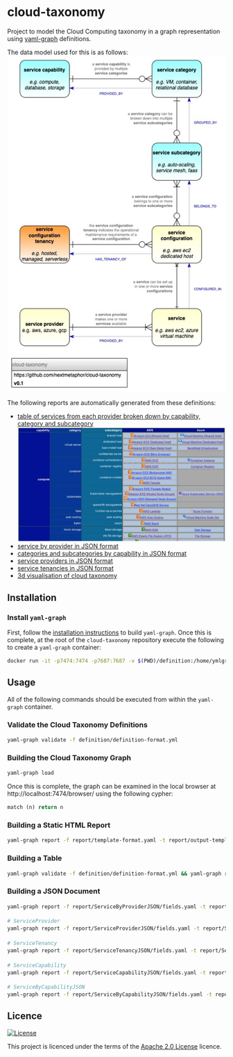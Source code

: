 # cloud-taxonomy
Project to model the Cloud Computing taxonomy in a graph representation using [yaml-graph](https://github.com/nextmetaphor/yaml-graph) definitions. 

The data model used for this is as follows:
![Cloud Taxonomy](cloud-taxonomy.jpg)

The following reports are automatically generated from these definitions:
* [table of services from each provider broken down by capability, category and subcategory](https://nextmetaphor.gitlab.io/cloud-taxonomy/index.html)
  ![Cloud Taxonomy HTML generated from yaml-graph definitions](cloud-taxonomy-html.jpg)
* [service by provider in JSON format](https://nextmetaphor.gitlab.io/cloud-taxonomy/ServiceByProvider.json)
* [categories and subcategories by capability in JSON format](https://nextmetaphor.gitlab.io/cloud-taxonomy/ServiceCapabilityJSON.json)
* [service providers in JSON format](https://nextmetaphor.gitlab.io/cloud-taxonomy/ServiceProviderJSON.json)
* [service tenancies in JSON format](https://nextmetaphor.gitlab.io/cloud-taxonomy/ServiceTenancyJSON.json)
* [3d visualisation of cloud taxonomy](https://nextmetaphor.gitlab.io/cloud-taxonomy/index.html)

## Installation
### Install `yaml-graph`
First, follow the [installation instructions](https://github.com/nextmetaphor/yaml-graph/blob/main/README.md) to build `yaml-graph`. 
Once this is complete, at the root of the `cloud-taxonomy` repository execute the following to create a `yaml-graph`
container:
```bash
docker run -it -p7474:7474 -p7687:7687 -v $(PWD)/definition:/home/ymlgraph/definition -v $(PWD)/report:/home/ymlgraph/report nextmetaphor/yaml-graph
```
## Usage
All of the following commands should be executed from within the `yaml-graph` container.
### Validate the Cloud Taxonomy Definitions
```bash
yaml-graph validate -f definition/definition-format.yml
```
### Building the Cloud Taxonomy Graph
```bash
yaml-graph load
```
Once this is complete, the graph can be examined in the local browser at http://localhost:7474/browser/ using the
following cypher:
```sql
match (n) return n
```

### Building a Static HTML Report
```bash
yaml-graph report -f report/template-format.yaml -t report/output-template.gohtml > report/cloud-taxonomy.html
```

### Building a Table
```bash
yaml-graph validate -f definition/definition-format.yml && yaml-graph report --load -f report/table-report/fields.yaml -t report/table-report/template.gohtml > report/table-report/table-report.html
 ```

### Building a JSON Document
```bash
yaml-graph report -f report/ServiceByProviderJSON/fields.yaml -t report/ServiceByProviderJSON/template.gohtml > report/ServiceByProviderJSON/document.json

# ServiceProvider
yaml-graph report -f report/ServiceProviderJSON/fields.yaml -t report/ServiceProviderJSON/template.gohtml > report/ServiceProviderJSON/document.json

# ServiceTenancy
yaml-graph report -f report/ServiceTenancyJSON/fields.yaml -t report/ServiceTenancyJSON/template.gohtml > report/ServiceTenancyJSON/document.json

# ServiceCapability
yaml-graph report -f report/ServiceCapabilityJSON/fields.yaml -t report/ServiceCapabilityJSON/template.gohtml > report/ServiceCapabilityJSON/document.json

# ServiceByCapabilityJSON
yaml-graph report -f report/ServiceByCapabilityJSON/fields.yaml -t report/ServiceByCapabilityJSON/template.gohtml > report/ServiceByCapabilityJSON/document.json

```

## Licence
[![License](https://img.shields.io/badge/License-Apache%202.0-blue.svg)](https://opensource.org/licenses/Apache-2.0)

This project is licenced under the terms of the [Apache 2.0 License](LICENCE.md) licence.